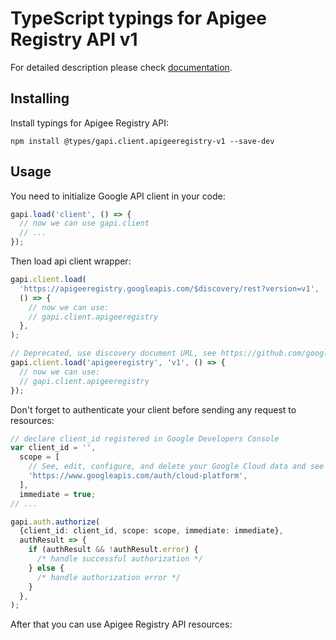 # TypeScript typings for Apigee Registry API v1

For detailed description please check [documentation](https://cloud.google.com/apigee/docs/api-hub/what-is-api-hub).

## Installing

Install typings for Apigee Registry API:

```
npm install @types/gapi.client.apigeeregistry-v1 --save-dev
```

## Usage

You need to initialize Google API client in your code:

```typescript
gapi.load('client', () => {
  // now we can use gapi.client
  // ...
});
```

Then load api client wrapper:

```typescript
gapi.client.load(
  'https://apigeeregistry.googleapis.com/$discovery/rest?version=v1',
  () => {
    // now we can use:
    // gapi.client.apigeeregistry
  },
);
```

```typescript
// Deprecated, use discovery document URL, see https://github.com/google/google-api-javascript-client/blob/master/docs/reference.md#----gapiclientloadname----version----callback--
gapi.client.load('apigeeregistry', 'v1', () => {
  // now we can use:
  // gapi.client.apigeeregistry
});
```

Don't forget to authenticate your client before sending any request to resources:

```typescript
// declare client_id registered in Google Developers Console
var client_id = '',
  scope = [
    // See, edit, configure, and delete your Google Cloud data and see the email address for your Google Account.
    'https://www.googleapis.com/auth/cloud-platform',
  ],
  immediate = true;
// ...

gapi.auth.authorize(
  {client_id: client_id, scope: scope, immediate: immediate},
  authResult => {
    if (authResult && !authResult.error) {
      /* handle successful authorization */
    } else {
      /* handle authorization error */
    }
  },
);
```

After that you can use Apigee Registry API resources: <!-- TODO: make this work for multiple namespaces -->

```typescript

```
